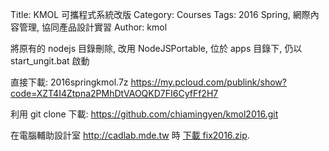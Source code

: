Title: KMOL 可攜程式系統改版
Category: Courses
Tags: 2016 Spring, 網際內容管理, 協同產品設計實習
Author: kmol

將原有的 nodejs 目錄刪除, 改用 NodeJSPortable, 位於 apps 目錄下, 仍以 start_ungit.bat 啟動

<!-- PELICAN_END_SUMMARY -->

直接下載: 2016springkmol.7z <https://my.pcloud.com/publink/show?code=XZT4I4Ztpna2PMhDtVAOQKD7FI6CyfFf2H7>

利用 git clone 下載: <https://github.com/chiamingyen/kmol2016.git>

在電腦輔助設計室 <http://cadlab.mde.tw> 時 <a href="http://140.130.17.17/public/fix2016.zip">下載 fix2016.zip</a>.